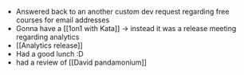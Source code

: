 - Answered back to an another custom dev request regarding free courses for email addresses
- Gonna have a [[1on1 with Kata]] -> instead it was a release meeting regarding analytics
- [[Analytics release]]
- Had a good lunch :D 
- had a review of [[David pandamonium]]